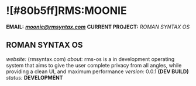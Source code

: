 # ![#80b5ff]RMS:MOONIE
**EMAIL:** ***moonie@rmsyntax.com***
**CURRENT PROJECT:** *ROMAN SYNTAX OS*
## ROMAN SYNTAX OS
*website:* (rmsyntax.com)
*about:* rms-os is a in development operating system that aims to give the user complete privacy from all angles, while providing a clean UI, and maximum performance
*version:* 0.0.1 **(DEV BUILD)**
*status:* **DEVELOPMENT**
